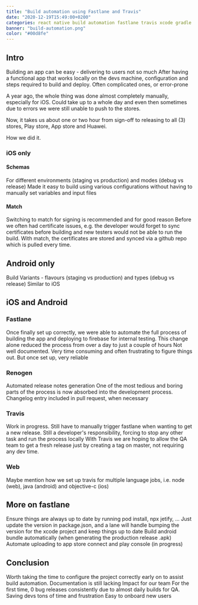 ```yaml
---
title: "Build automation using Fastlane and Travis"
date: "2020-12-19T15:49:00+0200"
categories: react native build automation fastlane travis xcode gradle
banner: "build-automation.png"
color: "#00d8fe"
---
```


## Intro

Building an app can be easy - delivering to users not so much
After having a functional app that works locally on the devs machine, configuration and steps required to build and deploy. Often complicated ones, or error-prone

A year ago, the whole thing was done almost completely manually, especially for iOS.
Could take up to a whole day and even then sometimes due to errors we were still unable to push to the stores.

Now, it takes us about one or two hour from sign-off to releasing to all (3) stores, Play store, App store and Huawei.

How we did it.

### iOS only

#### Schemas

For different environments (staging vs production) and modes (debug vs release)
Made it easy to build using various configurations without having to manually set variables and input files

#### Match

Switching to match for signing is recommended and for good reason
Before we often had certificate issues, e.g. the developer would forget to sync certificates before building and new testers would not be able to run the build.
With match, the certificates are stored and synced via a github repo which is pulled every time.

## Android only

Build Variants - flavours (staging vs production) and types (debug vs release)
Similar to iOS

## iOS and Android

### Fastlane

Once finally set up correctly, we were able to automate the full process of building the app and deploying to firebase for internal testing.
This change alone reduced the process from over a day to just a couple of hours
Not well documented. Very time consuming and often frustrating to figure things out. But once set up, very reliable

### Renogen

Automated release notes generation
One of the most tedious and boring parts of the process is now absorbed into the development process.
Changelog entry included in pull request, when necessary

### Travis

Work in progress.
Still have to manually trigger fastlane when wanting to get a new release.
Still a developer's responsibility, forcing to stop any other task and run the process locally
With Travis we are hoping to allow the QA team to get a fresh release just by creating a tag on master, not requiring any dev time.

### Web

Maybe mention how we set up travis for multiple language jobs, i.e. node (web), java (android) and objective-c (ios)

## More on fastlane

Ensure things are always up to date by running pod install, npx jetify, ...
Just update the version in package.json, and a lane will handle bumping the version for the xcode project and keep things up to date
Build android bundle automatically (when generating the production release .apk)
Automate uploading to app store connect and play console (in progress)

## Conclusion

Worth taking the time to configure the project correctly early on to assist build automation.
Documentation is still lacking
Impact for our team
For the first time, 0 bug releases consistently due to almost daily builds for QA.
Saving devs tons of time and frustration
Easy to onboard new users
